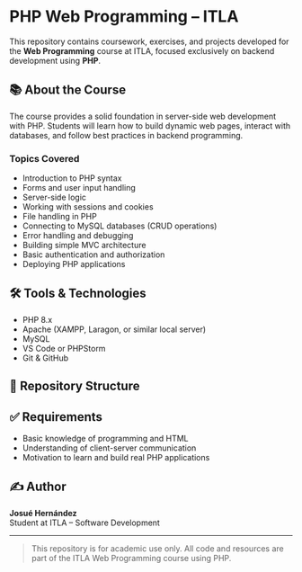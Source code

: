 # PHP Web Programming – ITLA

This repository contains coursework, exercises, and projects developed for the **Web Programming** course at ITLA, focused exclusively on backend development using **PHP**.

## 📚 About the Course

The course provides a solid foundation in server-side web development with PHP. Students will learn how to build dynamic web pages, interact with databases, and follow best practices in backend programming.

### Topics Covered

- Introduction to PHP syntax
- Forms and user input handling
- Server-side logic
- Working with sessions and cookies
- File handling in PHP
- Connecting to MySQL databases (CRUD operations)
- Error handling and debugging
- Building simple MVC architecture
- Basic authentication and authorization
- Deploying PHP applications

## 🛠️ Tools & Technologies

- PHP 8.x
- Apache (XAMPP, Laragon, or similar local server)
- MySQL
- VS Code or PHPStorm
- Git & GitHub

## 📁 Repository Structure

## ✅ Requirements

- Basic knowledge of programming and HTML
- Understanding of client-server communication
- Motivation to learn and build real PHP applications

## ✍️ Author

**Josué Hernández**  
Student at ITLA – Software Development

---

> This repository is for academic use only. All code and resources are part of the ITLA Web Programming course using PHP.

